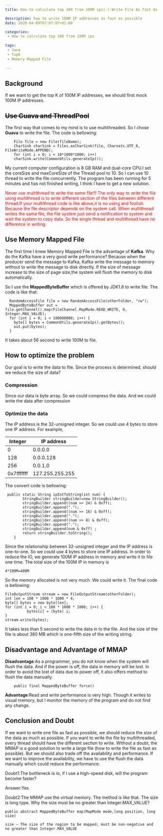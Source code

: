 ```yaml
---
title: How to calculate top 100 from 100M ips(-)-Write File As Fast As Possible

description: how to write 100M IP addresses as fast as possible
date: 2020-04-09T07:07:07+01:00

categories:
 - How to calculate top 100 from 100M ips  
 
tags:
 - Java
 - TopK  
 - Memory Mapped File
  
---
```

## Background
If we want to get the top K of 100M IP addresses, we should first mock 100M IP addresses.
## ~~Use Guava and ThreadPool~~
The first way that comes to my mind is to use multithreaded. So I chose **Guava** to write the file. The code is bellowing:
```
    File file = new File(fileName);
    CharSink charSink = Files.asCharSink(file, Charsets.UTF_8, FileWriteMode.APPEND);
    for (int i = 0; i < 10*1000*1000; i++)
    charSink.write(CommonUtils.generateIp());
```
My current computer configuration is 8 GB RAM and dual-core CPU.I set the coreSize and maxCoreSize of the Thread pool to 10. So I can use 10 thread to write the file concurrently. The program has been running for 5 minutes and has not finished writing, I think I have to get a new solution.

<font color=red>Never use multithread to write the same file!!! The only way to write the file using multithread is to write different section of the files between different thread.If your multithread code is like above,it is no using and foolish. Because the file descriptor depends on the system call. When multithread writes the same file, the file system just send a notification to system and wait the system to copy data. So the single thread and multithread have no difference in writing. </font>

## Use Memory Mapped File
The first time I knew Memory Mapped File is the advantage of **Kafka**. Why do the Kafka have a very good write performance? Because when the producer send the message to Kafka, Kafka write the message to memory without to write the message to disk directly. If the size of message increase to the size of page size,the system will flush the memory to disk automatically.

So I use the **MappedByteBuffer** which is offered by JDK1.8 to write file. The code is like that:
```
  RandomAccessFile file = new RandomAccessFile(otherFolder, "rw");
  MappedByteBuffer out = file.getChannel().map(FileChannel.MapMode.READ_WRITE, 0, Integer.MAX_VALUE);
  for (int i = 0; i < 100000000; i++) {
    byte[] bytes = CommonUtils.generateIp().getBytes();
    out.put(bytes);
  }
```
It takes about 56 second to write 100M to file.

 ## How to optimize the problem

 Our goal is to write the data to file. Since the process is determined, should we reduce the size of data?

### Compression ###
Since our data is byte array. So we could compress the data. And we could write the data after compression

### Optimize the data  ###
The IP address is the 32-unsigned integer. So we could use 4 bytes to store one IP address. For example,


| Integer | IP address | 
|-------|--------|
|  0 | 0.0.0.0 |
|  128   |   0.0.0.128 |
|  256   |   0.0.1.0 |
|  0x7fffffff |    127.255.255.255 |


The convert code is bellowing:
```
 public static String ipIntToString(int num) {
        StringBuilder stringBuilder=new StringBuilder();
        stringBuilder.append((num >> 24) & 0xff);
        stringBuilder.append(".");
        stringBuilder.append((num >> 16) & 0xff);
        stringBuilder.append(".");
        stringBuilder.append((num >> 8) & 0xff);
        stringBuilder.append(".");
        stringBuilder.append(num & 0xff) ;
        return stringBuilder.toString();
    }
```
Since the relationship between 32-unsigned integer and the IP address is one-to-one. So we could use 4 bytes to store one IP address. In order to reduce the IO, we generate 100M IP address in memory and write it to file one time.  The total size of the 100M IP in memory is
```
4*100M=400M
```
So the memory allocated is not very much. We could write it. The final code is bellowing:
```
FileOutputStream stream = new FileOutputStream(otherFolder);
int len = 100 * 1000 * 1000 * 4;
byte[] bytes = new byte[len];
for (int i = 0; i < 100 * 1000 * 1000; i++) {
          bytes[i] = (byte) i;
}
stream.write(bytes);
```
It takes less than 5 second to write the data in to the file. And the size of the file is about 380 MB which is one-fifth size of the writing string.  


## Disadvantage and Advantage of MMAP
**Disadvantage**:As a programmer, you do not know when the system will flush the data. And if the power is off, the data in memory will be lost. In order to avoid the lost of data due to power off, it also offers method to flush the data manually.
```
    public final MappedByteBuffer force() 
```
**Advantage**:Read and write performance is very high. Though it writes to visual memory, but I monitor the memory of the program and do not find any change.

## Conclusion and Doubt
If we want to write one file as fast as possible, we should reduce the size of the data as much as possible. If you want to write the file by multithreaded, every thread should have the different section to write. Without a doubt, the MMAP is a good solution to write a large file (how to write the file as fast as possible). But we should also trade off the availability and performance. If we want to improve the availability, we have to use the flush the data manually which could reduce the performance.


Doubt1:The bottleneck is io, if I use a high-speed disk, will the program become faster?

Answer:Yes

Doubt2:The MMAP use the virtual memory. The method is like that. The size is long type. Why the size must be no greater than Integer.MAX_VALUE?
```
public abstract MappedByteBuffer map(MapMode mode,long position, long size)

size – The size of the region to be mapped; must be non-negative and no greater than Integer.MAX_VALUE
```
